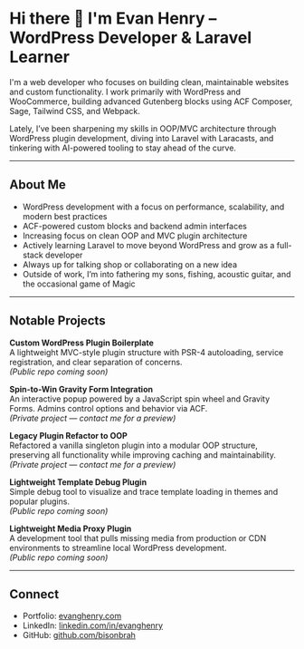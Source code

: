 # Hi there 👋 I'm Evan Henry – WordPress Developer & Laravel Learner

I'm a web developer who focuses on building clean, maintainable websites and custom functionality. I work primarily with WordPress and WooCommerce, building advanced Gutenberg blocks using ACF Composer, Sage, Tailwind CSS, and Webpack.

Lately, I’ve been sharpening my skills in OOP/MVC architecture through WordPress plugin development, diving into Laravel with Laracasts, and tinkering with AI-powered tooling to stay ahead of the curve.

---

## About Me

- WordPress development with a focus on performance, scalability, and modern best practices  
- ACF-powered custom blocks and backend admin interfaces  
- Increasing focus on clean OOP and MVC plugin architecture  
- Actively learning Laravel to move beyond WordPress and grow as a full-stack developer
- Always up for talking shop or collaborating on a new idea
- Outside of work, I’m into fathering my sons, fishing, acoustic guitar, and the occasional game of Magic

---

## Notable Projects

**Custom WordPress Plugin Boilerplate**  
A lightweight MVC-style plugin structure with PSR-4 autoloading, service registration, and clear separation of concerns.  
*(Public repo coming soon)*

**Spin-to-Win Gravity Form Integration**  
An interactive popup powered by a JavaScript spin wheel and Gravity Forms. Admins control options and behavior via ACF.  
*(Private project — contact me for a preview)*

**Legacy Plugin Refactor to OOP**  
Refactored a vanilla singleton plugin into a modular OOP structure, preserving all functionality while improving caching and maintainability.  
*(Private project — contact me for a preview)*

**Lightweight Template Debug Plugin**  
Simple debug tool to visualize and trace template loading in themes and popular plugins.  
*(Public repo coming soon)*

**Lightweight Media Proxy Plugin**  
A development tool that pulls missing media from production or CDN environments to streamline local WordPress development.  
*(Public repo coming soon)*

---

## Connect

- Portfolio: [evanghenry.com](https://evanghenry.com)  
- LinkedIn: [linkedin.com/in/evanghenry](https://linkedin.com/in/evanghenry)  
- GitHub: [github.com/bisonbrah](https://github.com/bisonbrah)  
